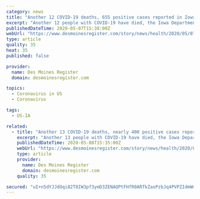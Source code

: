 ```yaml
---
category: news
title: "Another 12 COVID-19 deaths, 655 positive cases reported in Iowa"
excerpt: "Another 12 people with COVID-19 have died, the Iowa Department of Public Health reported Thursday, bringing the statewide total to 231. The IDPH also reported that 655 people tested positive for COVID-19,"
publishedDateTime: 2020-05-07T15:38:00Z
webUrl: "https://www.desmoinesregister.com/story/news/health/2020/05/07/covid-19-iowa-coronavirus-positive-cases-thursday-may-7-2020-update-restrictions-data-maps/5173579002/"
type: article
quality: 35
heat: 35
published: false

provider:
  name: Des Moines Register
  domain: desmoinesregister.com

topics:
  - Coronavirus in US
  - Coronavirus

tags:
  - US-IA

related:
  - title: "Another 13 COVID-19 deaths, nearly 400 positive cases reported in Iowa"
    excerpt: "Another 13 people with COVID-19 have died, the Iowa Department of Public Health reported Friday, bringing the statewide total to 243. The IDPH also reported that nearly 400 people tested positive for COVID-19,"
    publishedDateTime: 2020-05-08T15:35:00Z
    webUrl: "https://www.desmoinesregister.com/story/news/health/2020/05/08/covid-19-coronavirus-positive-cases-iowa-department-of-health-deaths/5173588002/"
    type: article
    provider:
      name: Des Moines Register
      domain: desmoinesregister.com
    quality: 35

secured: "uI+n5dYJJdOqi82T8IW3pf3ymD3ZENAQPtFHfR0ARTkZaoPzbJq4PVPZIdmWmu+QnMcMZlExTsLmLVX9AlK6Zw8n3l+nJWYbXsIKPsW249Goos7QzSIZ6cRIOV11h/XFNTwlCkVjFJpZERpsTddMxcLamDbu33MoF29J1vG0t4qphfQL+p+BSYDHb5Gq2OyYyEvx2hlGepUqpgOCrd5PytIDaUmUOXr5VG/bCvdp+T3C94BtutVLnQkiNuLZWfuNJSW2kzzf45nQWz0Cqm5lG9UZSWZKtR/MUBNZXh+wCC5zDQq7SoMTMSOOuwC4fTC9JEgDzyOdfivlpd9if5UF4dUjq2xEwWLMgYNsl29zqTJdZKQjTaHeiAelVaPe8veH+vDb6STt6yaTPOY3oZWhn8t+oO+BK2VMA9X2WT2ygxDNHPU+obZu81/Yq8QHC5foDJMv9CkWYSCaXbKsAg8bp2JVpEA5WL6JNY+1oAUIsTw=;uAphYA8DiZkvkqfLo5fGhw=="
---
```


